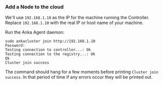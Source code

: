 

### Add a Node to the cloud

We'll use `192.168.1.10` as the IP for the machine running the Controller. Replace `192.168.1.10` with the real IP or host name of your machine.

Run the Anka Agent daemon:  
```shell
sudo ankacluster join http://192.168.1.10
Password:
Testing connection to controller...: Ok
Testing connection to the registry...: Ok
Ok
Cluster join success
```
The command should hang for a few moments before printing `Cluster join success`. In that period of time if any errors occur they will be printed out.

